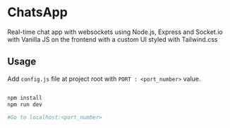 # ChatsApp

Real-time chat app with websockets using Node.js, Express and Socket.io with Vanilla JS on the frontend with a custom UI styled with Tailwind.css


## Usage

Add `config.js` file at project root with `PORT : <port_number>` value.

```sh

npm install
npm run dev

#Go to localhost:<port_number>
```